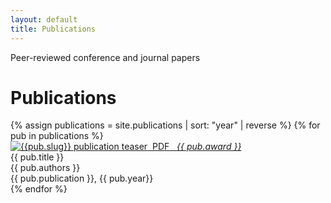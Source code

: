 ```yaml
---
layout: default
title: Publications
---
```


Peer-reviewed conference and journal papers

<h1 class="mt-4">Publications</h1>
{% assign publications = site.publications | sort: "year" | reverse %}
{% for pub in publications %}
<div class="pubitem">
<div class="pubteaser">
  <a href="/download/{{ pub.slug}}.pdf"> <!--<a href="{{pub.url}}">-->
    <img src="/assets/img/{{ pub.slug }}_small.png" alt="{{pub.slug}} publication teaser"/>&nbsp; <i class="fa fa-file-pdf-o"></i> PDF &nbsp; <i class="pubaward">{{ pub.award }}</i>
  </a>
</div>
  <div class="pubtitle">
    {{ pub.title }}
  </div>
  <div class="pubauthors">
    {{ pub.authors }}
  </div>
  <div class="pubinfo">
    {{ pub.publication }}, {{ pub.year}}
  </div>
<!-- <div class="publinks">-->
  <!--<a href="/download/{{ pub.slug}}.pdf"><i class="fa fa-file-pdf-o"></i> PDF</a>&nbsp;&nbsp;-->
  <!--<a href="{{pub.url}}"><i class="fa fa-link"></i> Project Page</a>-->
  <!-- <div class="pubaward">{{ pub.award }}</div>-->
<!--</div>-->
</div>
{% endfor %}